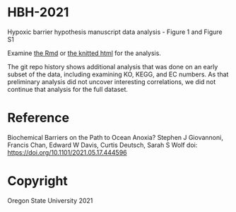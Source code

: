 # HBH-2021
Hypoxic barrier hypothesis manuscript data analysis - Figure 1 and Figure S1

Examine [the Rmd](./HBH.Rmd) or [the knitted html](./HBH.html) for the
analysis.

The git repo history shows additional analysis that was done on an early subset
of the data, including examining KO, KEGG, and EC numbers. As that preliminary
analysis did not uncover interesting correlations, we did not continue that
analysis for the full dataset.

# Reference

Biochemical Barriers on the Path to Ocean Anoxia?
Stephen J Giovannoni, Francis Chan, Edward W Davis, Curtis Deutsch, Sarah S Wolf
doi: https://doi.org/10.1101/2021.05.17.444596

# Copyright

Oregon State University 2021
